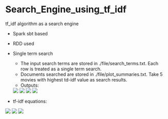 # Search_Engine_using_tf_idf
tf_idf algorithm as a search engine

* Spark sbt based
* RDD used

* Single term search
  * The input search terms are stored in ./file/search_terms.txt. Each row is treated as a single term search.
  * Documents searched are stored in ./file/plot_summaries.txt. Take 5 movies with highest td-idf value as search results.
  * Outputs:
  <image src="images/moviesRank1.PNG" width=%20 />
  <image src="images/moviesRank2.PNG" width=%20 />
  <image src="images/moviesRank3.PNG" width=%20 />
  <image src="images/moviesRank4.PNG" width=%20 />
  

* tf-idf equations:
<image src="images/tf.jpg" width=%40 />
<image src="images/idf.jpg" width=%40 />
<image src="images/tf_idf.png" width=%40 />
